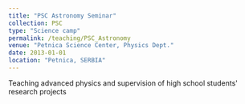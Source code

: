 ```yaml
---
title: "PSC Astronomy Seminar"
collection: PSC
type: "Science camp"
permalink: /teaching/PSC_Astronomy
venue: "Petnica Science Center, Physics Dept."
date: 2013-01-01
location: "Petnica, SERBIA"
---
```


Teaching advanced physics and supervision of high school students' research projects
